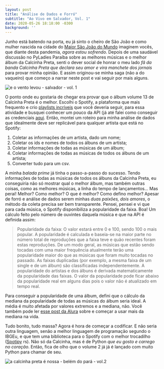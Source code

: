 ```yaml
---
layout: post
title: "Análise de Dados e Forró"
subtitle: "Ao Vivo em Salvador, Vol. 1"
date: 2020-05-26 18:18:00 -0300
background: ''
---
```

Junho está batendo na porta, eu já sinto o cheiro de São João e como mulher nascida na cidade do [Maior São João do Mundo](https://www.youtube.com/watch?v=E9-BpjIvA6s) imaginem vocês, que diante desta pandemia, *agora estou sofrendo*. Depois de uma saudável discussão no PyLadies Paraíba sobre as melhores músicas e o melhor álbum da Calcinha Preta, senti o dever social de honrar o meu lado *fã da banda Calcinha Preta que declara seu amor e vira manchete dos jornais* para provar minha opinião. E assim originou-se minha saga (não a do vaqueiro) que começo a narrar neste post e vai seguir por mais alguns.

![e o vento levou - salvador - vol. 1](https://thumbs.gfycat.com/MajesticTastyElephant.webp)

O ponto onde eu gostaria de chegar era provar que o álbum volume 13 de Calcinha Preta é o melhor. Escolhi o Spotify, a plataforma que mais frequento e crio [playlists incríveis](https://dandaramcsousa.github.io/2020/04/20/guia-playlists.html) que você deveria seguir, para essa atividade e busquei conhecer um pouco da API (já até falei como conseguir as credenciais [aqui](https://dandaramcsousa.github.io/2020/05/20/tutorial-api-spotify.html). Então, montei um roteiro para minha análise de dados que idealmente deve ser replicável para qualquer artista que está no Spotify:
1. Coletar as informações de um artista, dado um nome;
2. Coletar os ids e nomes de todos os álbuns de um artista;
3. Coletar informações de todas as músicas de um álbum;
4. Coletar informações de todas as músicas de todos os álbuns de um artista;
5. Converter tudo para um csv.

A minha *balada prime* já tinha o passo-a-passo do sucesso. Tendo informações de todas as músicas de todos os álbuns da Calcinha Preta, eu conseguiria não só mostrar qual o melhor álbum, mas também outras coisas, como as melhores músicas, a linha do tempo de lançamentos... Mas peraí! Melhor? Como melhor? O que é melhor? Como defino melhor? Apesar de forró e análise de dados serem minhas *duas paixões, dois amores*, o método da coleta precisa ser bem transparente. Pensei, pensei e vi que para cada música, o Spotify disponibiliza a popularidade da faixa. Boa! Um cálculo feito pelo número de ouvintes daquela música e que na API é definida assim:

> Popularidade da faixa: O valor estará entre 0 e 100, sendo 100 o mais popular. A popularidade é calculada e baseia-se na maior parte no número total de reproduções que a faixa teve e quão recentes foram estas reproduções. De um modo geral, as músicas que estão sendo tocadas com uma maior frequência atualmente terão uma popularidade maior do que as músicas que foram muito tocadas no passado. As faixas duplicadas (por exemplo, a mesma faixa de um single e de um álbum) são classificadas independentemente. A popularidade do artistas e dos álbuns é derivada matematicamente da popularidade das faixas. O valor da popularidade pode ficar abaixo da popularidade real em alguns dias pois o valor não é atualizado em tempo real.

Para conseguir a popularidade de uma álbum, defini que o cálculo da mediana da popularidade de todas as músicas do álbum seria ideal. A média é muito afetada por valores extremos e a mediana, não. Você também pode ler [esse post da Alura](https://www.alura.com.br/artigos/media-ou-mediana-entendendo-cada-uma) sobre e começar a usar mais da mediana na vida.

Tudo bonito, tudo massa? Agora é hora de começar a codificar. E não seria outra linguagem, senão a melhor linguagem de programação segundo o IBGEu, e que tem uma biblioteca para o Spotify com o melhor trocadilho ([Spotipy](https://spotipy.readthedocs.io/en/2.12.0/) rs). Não só da Calcinha, mas é de Python *que eu gosto e carrego no coração*. Então, fica de olho que o volume 2 já já é lançado com muito Python para chamar de seu.

![a calcinha preta é nossa - belém do pará - vol.2](https://media.giphy.com/media/kI3NVhbtJKdJaPCLS7/giphy.gif)

